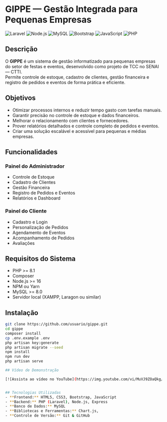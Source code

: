 # GIPPE — Gestão Integrada para Pequenas Empresas

![Laravel](https://img.shields.io/badge/Laravel-FF2D20?style=for-the-badge&logo=laravel&logoColor=white)
![Node.js](https://img.shields.io/badge/Node.js-339933?style=for-the-badge&logo=node.js&logoColor=white)
![MySQL](https://img.shields.io/badge/MySQL-4479A1?style=for-the-badge&logo=mysql&logoColor=white)
![Bootstrap](https://img.shields.io/badge/Bootstrap-7952B3?style=for-the-badge&logo=bootstrap&logoColor=white)
![JavaScript](https://img.shields.io/badge/JavaScript-F7DF1E?style=for-the-badge&logo=javascript&logoColor=black)
![PHP](https://img.shields.io/badge/PHP-777BB4?style=for-the-badge&logo=php&logoColor=white)

## Descrição
O **GIPPE** é um sistema de gestão informatizado para pequenas empresas do setor de festas e eventos, desenvolvido como projeto de TCC no SENAI — CTTI.  
Permite controle de estoque, cadastro de clientes, gestão financeira e registro de pedidos e eventos de forma prática e eficiente.

## Objetivos
- Otimizar processos internos e reduzir tempo gasto com tarefas manuais.  
- Garantir precisão no controle de estoque e dados financeiros.  
- Melhorar o relacionamento com clientes e fornecedores.  
- Prover relatórios detalhados e controle completo de pedidos e eventos.  
- Criar uma solução escalável e acessível para pequenas e médias empresas.

## Funcionalidades

### Painel do Administrador
- Controle de Estoque  
- Cadastro de Clientes  
- Gestão Financeira  
- Registro de Pedidos e Eventos  
- Relatórios e Dashboard

### Painel do Cliente
- Cadastro e Login  
- Personalização de Pedidos  
- Agendamento de Eventos  
- Acompanhamento de Pedidos  
- Avaliações

## Requisitos do Sistema
- PHP >= 8.1  
- Composer  
- Node.js >= 16  
- NPM ou Yarn  
- MySQL >= 8.0  
- Servidor local (XAMPP, Laragon ou similar)

## Instalação
```bash
git clone https://github.com/usuario/gippe.git
cd gippe
composer install
cp .env.example .env
php artisan key:generate
php artisan migrate --seed
npm install
npm run dev
php artisan serve

## Vídeo de Demonstração

[![Assista ao vídeo no YouTube](https://img.youtube.com/vi/MuVJ9ZOaQkg/0.jpg)](https://www.youtube.com/watch?v=MuVJ9ZOaQkg)


## Tecnologias Utilizadas
- **Frontend:** HTML5, CSS3, Bootstrap, JavaScript  
- **Backend:** PHP (Laravel), Node.js, Express  
- **Banco de Dados:** MySQL  
- **Bibliotecas e Ferramentas:** Chart.js,
- **Controle de Versão:** Git & GitHub  



